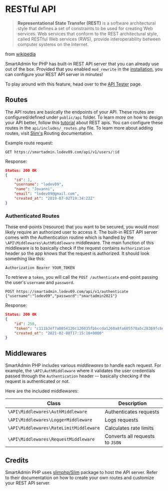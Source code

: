 # RESTful API

> **Representational State Transfer (REST)** is a software architectural style that defines a set of constraints to be used for creating Web services. Web services that conform to the REST architectural style, called RESTful Web services (RWS), provide interoperability between computer systems on the Internet.

from [wikipedia](https://en.wikipedia.org/wiki/Representational_state_transfer)

SmartAdmin for PHP has built-in REST API server that you can already use out of the box. Provided that you enabled `mod_rewrite` in the [installation](docs_general.php#url-rewriting), you can configure your REST API server in minutes!

To play around with this feature, head over to the [API Tester](php_api_playground.php) page.

## Routes

The API routes are basically the endpoints of your API. These routes are configured/defined under `public/api` folder. To learn more on how to design your API better, follow this [tutorial](https://www.restapitutorial.com/lessons/restfulresourcenaming.html) about REST apis.
You can configure these routes in the `api/includes/_routes.php` file. To learn more about adding routes, visit [Slim's](https://www.slimframework.com/docs/v4/objects/routing.html) Routing documentation.

Example route request:
```
GET https://smartadmin.lodev09.com/api/v1/users/:id
```

Response:
```json
Status: 200 OK
{
	"id": 1,
	"username": "lodev09",
	"name": "Jovanni",
	"email": "lodev09@gmail.com",
	"created_at": "2019-07-02T19:34:22Z"
}
```

### Authenticated Routes
Those end-points (resource) that you want to be secured, you would most likely require an authorized user to access it.
The built-in REST API server comes with the Authentication routine which is handled by the `\API\Middlewares\AuthMiddleware` middleware. The main function of this middleware is to basically check if the request contains `Authorization` header so the app knows that the request is authorized. It should look something like this:

```
Authorization Bearer YOUR_TOKEN
```

To retrieve a `token`, you will call the `POST /authenticate` end-point passing the user's `username` and `password`.

```
POST https://smartadmin.lodev09.com/api/v1/authenticate
{"username":"lodev09","password":"smartadmin2021"}
```

Response:
```json
Status: 200 OK
{
    "id": 250,
    "token": "c111b3ef7a0054126c126035fbbccda1260a8fa605570a5c28369fcbd24b84e6",
    "created_at": "2021-02-08T17:15:16+0000"
}
```

## Middlewares

SmartAdmin PHP includes various _middlewares_ to handle each request. For example, the `\API\AuthMiddleware` where it validates the user credentials passed through the `Authentication` header -- basically checking if the request is authenticated or not.

Here are the included middlewares:

| Class | Description |
| ----- | ----------- |
| `\API\Middlewares\AuthMiddleware` | Authenticates requests |
| `\API\Middlewares\LoggerMiddleware` | Logs requests |
| `\API\Middlewares\RateLimitMiddleware` | Calculates rate limits |
| `\API\Middlewares\RequestMiddleware` | Converts all requests to `JSON` |

## Credits

SmartAdmin PHP uses [slimphp/Slim](https://github.com/slimphp/Slim) package to host the API server. Refer to their documentation on how to create your own routes and customize your REST API server.